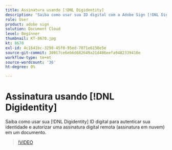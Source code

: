 ```yaml
---
title: Assinatura usando [!DNL Digidentity]
description: 'Saiba como usar sua ID digital com a Adobe Sign [!DNL Digidentity] '
role: User
product: adobe sign
solution: Document Cloud
level: Beginner
thumbnail: KT-8670.jpg
kt: 8670
exl-id: 4c1641bc-3298-45f0-95ed-7071e6158e5e
source-git-commit: 30917ce6eb6d682649a21d486eefa9482339410e
workflow-type: tm+mt
source-wordcount: '36'
ht-degree: 0%

---
```


# Assinatura usando [!DNL Digidentity]

Saiba como usar sua [!DNL Digidentity] ID digital para autenticar sua identidade e autorizar uma assinatura digital remota (assinatura em nuvem) em um documento.

>[!VIDEO](https://video.tv.adobe.com/v/336991?hidetitle=true)
